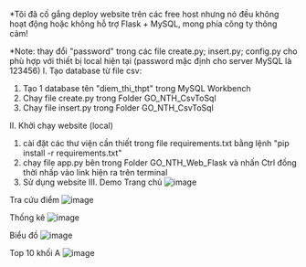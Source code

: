 *Tôi đã cố gắng deploy website trên các free host nhưng nó đều không hoạt động hoặc không hỗ trợ Flask + MySQL, mong phía công ty thông cảm!

*Note: thay đổi "password" trong các file create.py; insert.py; config.py cho phù hợp với thiết bị local hiện tại (password mặc định cho server MySQL là 123456)
I. Tạo database từ file csv:
  1. Tạo 1 database tên "diem_thi_thpt" trong MySQL Workbench
  2. Chạy file create.py trong Folder GO_NTH_CsvToSql
  3. Chạy file insert.py trong Folder GO_NTH_CsvToSql

II. Khởi chạy website (local)
  1. cài đặt các thư viện cần thiết trong file requirements.txt bằng lệnh "pip install -r requirements.txt"
  2. chạy file app.py bên trong Folder GO_NTH_Web_Flask và nhấn Ctrl đồng thời nhấp vào link hiện ra trên terminal
  3. Sử dụng website
III. Demo
Trang chủ
![image](https://github.com/user-attachments/assets/552d3b33-dfd4-4a4e-ac3e-958eca935734)

Tra cứu điểm
![image](https://github.com/user-attachments/assets/9eedde28-27ca-4e80-afc1-e315acb1d379)

Thống kê
![image](https://github.com/user-attachments/assets/752bbc70-047c-41a4-970d-d46efe6716a0)

Biểu đồ
![image](https://github.com/user-attachments/assets/7974b1c7-c273-490f-8b07-123b7ddcc4e7)

Top 10 khối A
![image](https://github.com/user-attachments/assets/ae0cebeb-12a4-4c0b-a427-216191ba314e)





